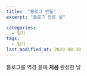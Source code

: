 ```yaml
---
title:  "블로그 만듦"
excerpt: "블로그 만든 날"

categories:
  - 일기
tags:
  - 일기
last_modified_at: 2020-08-30
---
```


블로그를 역경 끝에 **처음** 완성한 날